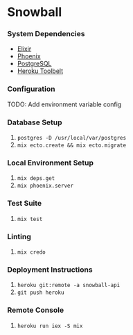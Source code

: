 # Snowball

### System Dependencies

* [Elixir](http://elixir-lang.org)
* [Phoenix](http://www.phoenixframework.org)
* [PostgreSQL](http://www.postgresql.org)
* [Heroku Toolbelt](http://toolbelt.heroku.com)

### Configuration

TODO: Add environment variable config

### Database Setup

1. `postgres -D /usr/local/var/postgres`
1. `mix ecto.create && mix ecto.migrate`

### Local Environment Setup

1. `mix deps.get`
1. `mix phoenix.server`

### Test Suite

1. `mix test`

### Linting

1. `mix credo`

### Deployment Instructions

1. `heroku git:remote -a snowball-api`
1. `git push heroku`

### Remote Console

1. `heroku run iex -S mix`
